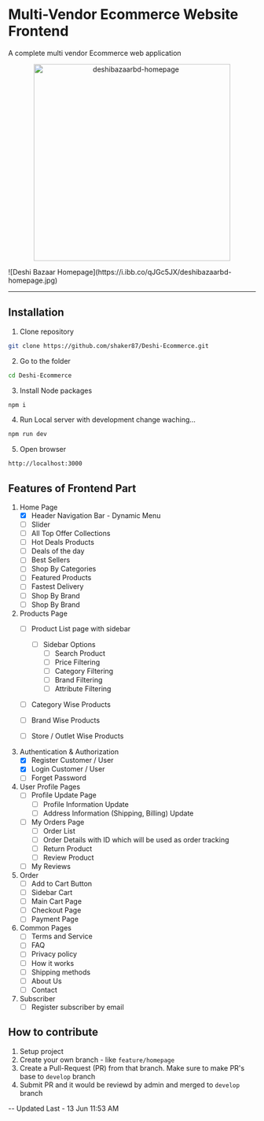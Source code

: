 ﻿# Multi-Vendor Ecommerce Website Frontend
A complete multi vendor Ecommerce web application

<p align="center">
    <img width="400" src="https://i.ibb.co/qJGc5JX/deshibazaarbd-homepage.jpg" alt="deshibazaarbd-homepage" />
</p>
![Deshi Bazaar Homepage](https://i.ibb.co/qJGc5JX/deshibazaarbd-homepage.jpg)

---

## Installation

1. Clone repository

```bash
git clone https://github.com/shaker87/Deshi-Ecommerce.git
```

2. Go to the folder

```bash
cd Deshi-Ecommerce
```

3. Install Node packages

```bash
npm i
```

4. Run Local server with development change waching...

```bash
npm run dev
```

5. Open browser

```bash
http://localhost:3000
```

## Features of Frontend Part

1. Home Page
    - [x]  Header Navigation Bar - Dynamic Menu
    - [ ]  Slider
    - [ ]  All Top Offer Collections
    - [ ]  Hot Deals Products
    - [ ]  Deals of the day
    - [ ]  Best Sellers
    - [ ]  Shop By Categories
    - [ ]  Featured Products
    - [ ]  Fastest Delivery
    - [ ]  Shop By Brand
    - [ ]  Shop By Brand

1. Products Page
    - [ ]  Product List page with sidebar
        - [ ] Sidebar Options
            - [ ] Search Product
            - [ ] Price Filtering
            - [ ] Category Filtering
            - [ ] Brand Filtering
            - [ ] Attribute Filtering
    - [ ]  Category Wise Products
    - [ ]  Brand Wise Products
    - [ ]  Store / Outlet Wise Products


1. Authentication & Authorization
    - [x]  Register Customer / User
    - [x]  Login Customer / User
    - [ ]  Forget Password

1. User Profile Pages
    - [ ]  Profile Update Page
        - [ ] Profile Information Update
        - [ ] Address Information (Shipping, Billing) Update
    - [ ]  My Orders Page
        - [ ] Order List
        - [ ] Order Details with ID which will be used as order tracking
        - [ ] Return Product
        - [ ] Review Product
    - [ ]  My Reviews

1. Order
    - [ ]  Add to Cart Button
    - [ ]  Sidebar Cart
    - [ ]  Main Cart Page
    - [ ]  Checkout Page
    - [ ]  Payment Page

1. Common Pages
    - [ ]  Terms and Service
    - [ ]  FAQ
    - [ ]  Privacy policy
    - [ ]  How it works
    - [ ]  Shipping methods
    - [ ]  About Us
    - [ ]  Contact

1. Subscriber
    - [ ]  Register subscriber by email

## How to contribute

1. Setup project
1. Create your own branch - like `feature/homepage`
1. Create a Pull-Request (PR) from that branch. Make sure to make PR's base to `develop` branch
1. Submit PR and it would be reviewd by admin and merged to `develop` branch

-- Updated Last - 13 Jun 11:53 AM
